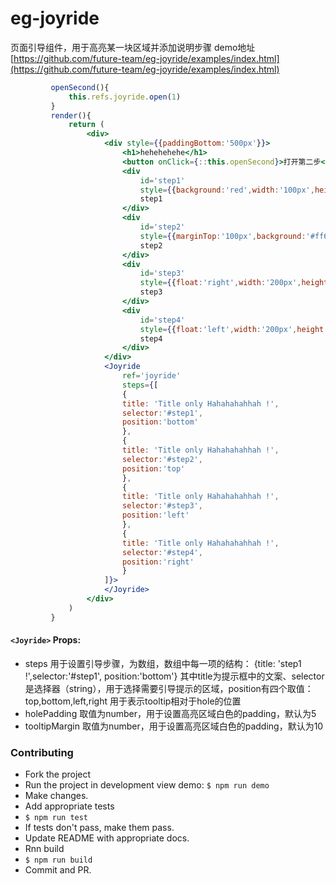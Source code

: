 # eg-joyride

页面引导组件，用于高亮某一块区域并添加说明步骤
demo地址 [https://github.com/future-team/eg-joyride/examples/index.html](https://github.com/future-team/eg-joyride/examples/index.html)


```jsx
         openSecond(){
             this.refs.joyride.open(1)
         }
         render(){
             return (
                 <div>
                     <div style={{paddingBottom:'500px'}}>
                         <h1>hehehehehe</h1>
                         <button onClick={::this.openSecond}>打开第二步</button>
                         <div
                             id='step1'
                             style={{background:'red',width:'100px',height:'100px'}}>
                             step1
                         </div>
                         <div
                             id='step2'
                             style={{marginTop:'100px',background:'#ff6633',height:'200px'}}>
                             step2
                         </div>
                         <div
                             id='step3'
                             style={{float:'right',width:'200px',height:'200px',background:'green'}}>
                             step3
                         </div>
                         <div
                             id='step4'
                             style={{float:'left',width:'200px',height:'200px',background:'orange'}}>
                             step4
                         </div>
                     </div>
                     <Joyride
                         ref='joyride'
                         steps={[
                         {
                         title: 'Title only Hahahahahhah !',
                         selector:'#step1',
                         position:'bottom'
                         },
                         {
                         title: 'Title only Hahahahahhah !',
                         selector:'#step2',
                         position:'top'
                         },
                         {
                         title: 'Title only Hahahahahhah !',
                         selector:'#step3',
                         position:'left'
                         },
                         {
                         title: 'Title only Hahahahahhah !',
                         selector:'#step4',
                         position:'right'
                         }
                     ]}>
                     </Joyride>
                 </div>
             )
         }
```
#### `<Joyride>` Props:
- steps  用于设置引导步骤，为数组，数组中每一项的结构： {title: 'step1 !',selector:'#step1', position:'bottom'}
其中title为提示框中的文案、selector是选择器（string），用于选择需要引导提示的区域，position有四个取值：top,bottom,left,right
用于表示tooltip相对于hole的位置
- holePadding  取值为number，用于设置高亮区域白色的padding，默认为5
- tooltipMargin  取值为number，用于设置高亮区域白色的padding，默认为10



### Contributing

- Fork the project
- Run the project in development view demo: `$ npm run demo`
- Make changes.
- Add appropriate tests
- `$ npm run test`
- If tests don't pass, make them pass.
- Update README with appropriate docs.
- Rnn build
- `$ npm run build`
- Commit and PR.



